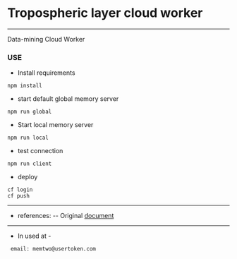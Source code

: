 # Tropospheric layer cloud worker
---------------------------------
Data-mining Cloud Worker

### USE
- Install requirements
```
npm install
```
- start default global memory server
```
npm run global
```
- Start local memory server
```
npm run local
```
- test connection
```
npm run client
```
- deploy
```
cf login
cf push
```
-------------
- references:
-- Original [document]()
------------
- In used at -
```
 email: memtwo@usertoken.com
```
